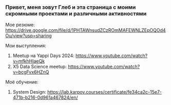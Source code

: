 ### Привет, меня зовут Глеб и эта страница с моими скромными проектами и различными активностями

Мое резюме: https://drive.google.com/file/d/1PHTAWnsudZCzROmMAFEWNLZEpOQOd4Ou/view?usp=sharing

Мои выступления: 
1) Meetup на Yappi Days 2024: https://www.youtube.com/watch?v=mfkhHIaeQk
2) X5 Data Science meetup: https://www.youtube.com/watch?v=bcgFvx6HZnQ

Моё обучение:
1) System Design: https://lab.karpov.courses/certificate/fe34ca2c-15e7-471b-b216-0d961a467824/en/
   
